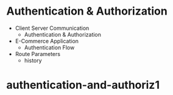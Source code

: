 # Authentication & Authorization

- Client Server Communication
  - Authentication & Authorization
- E-Commerce Application
  - Authentication Flow
- Route Parameters
  - history
# authentication-and-authoriz1
